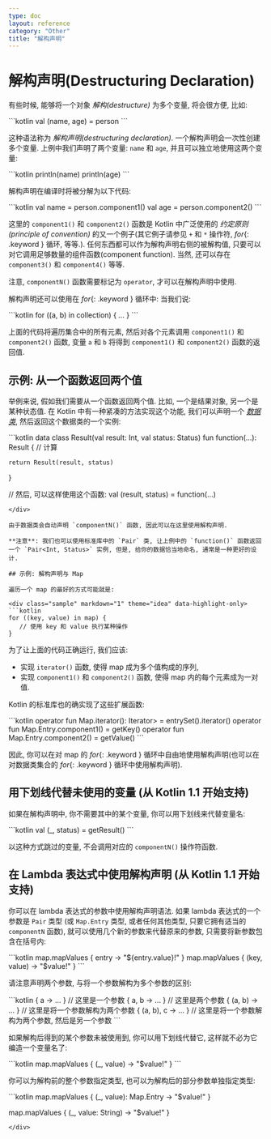 ```yaml
---
type: doc
layout: reference
category: "Other"
title: "解构声明"
---
```


# 解构声明(Destructuring Declaration)

有些时候, 能够将一个对象 _解构(destructure)_ 为多个变量, 将会很方便, 比如:

<div class="sample" markdown="1" theme="idea" data-highlight-only>
```kotlin
val (name, age) = person
```
</div>

这种语法称为 _解构声明(destructuring declaration)_. 一个解构声明会一次性创建多个变量.
上例中我们声明了两个变量: `name` 和 `age`, 并且可以独立地使用这两个变量:

<div class="sample" markdown="1" theme="idea" data-highlight-only>
```kotlin
println(name)
println(age)
```
</div>

解构声明在编译时将被分解为以下代码:

<div class="sample" markdown="1" theme="idea" data-highlight-only>
```kotlin
val name = person.component1()
val age = person.component2()
```
</div>

这里的 `component1()` 和 `component2()` 函数是 Kotlin 中广泛使用的 _约定原则(principle of convention)_ 的又一个例子(其它例子请参见 `+` 和 `*` 操作符, *for*{: .keyword } 循环, 等等.).
任何东西都可以作为解构声明右侧的被解构值, 只要可以对它调用足够数量的组件函数(component function).
当然, 还可以存在 `component3()` 和 `component4()` 等等.

注意, `componentN()` 函数需要标记为 `operator`, 才可以在解构声明中使用.

解构声明还可以使用在 *for*{: .keyword } 循环中: 当我们说:

<div class="sample" markdown="1" theme="idea" data-highlight-only>
```kotlin
for ((a, b) in collection) { ... }
```
</div>

上面的代码将遍历集合中的所有元素, 然后对各个元素调用 `component1()` 和 `component2()` 函数, 变量 `a` 和 `b` 将得到 `component1()` 和 `component2()` 函数的返回值.

## 示例: 从一个函数返回两个值

举例来说, 假如我们需要从一个函数返回两个值. 比如, 一个是结果对象, 另一个是某种状态值.
在 Kotlin 中有一种紧凑的方法实现这个功能, 我们可以声明一个 [_数据类_](data-classes.html), 然后返回这个数据类的一个实例:

<div class="sample" markdown="1" theme="idea" data-highlight-only>
```kotlin
data class Result(val result: Int, val status: Status)
fun function(...): Result {
    // 计算

    return Result(result, status)
}

// 然后, 可以这样使用这个函数:
val (result, status) = function(...)
```
</div>

由于数据类会自动声明 `componentN()` 函数, 因此可以在这里使用解构声明.

**注意**: 我们也可以使用标准库中的 `Pair` 类, 让上例中的 `function()` 函数返回一个 `Pair<Int, Status>` 实例, 但是, 给你的数据恰当地命名, 通常是一种更好的设计.  

## 示例: 解构声明与 Map

遍历一个 map 的最好的方式可能就是:

<div class="sample" markdown="1" theme="idea" data-highlight-only>
```kotlin
for ((key, value) in map) {
   // 使用 key 和 value 执行某种操作
}
```
</div>

为了让上面的代码正确运行, 我们应该:

* 实现 `iterator()` 函数, 使得 map 成为多个值构成的序列,
* 实现 `component1()` 和 `component2()` 函数, 使得 map 内的每个元素成为一对值.

Kotlin 的标准库也的确实现了这些扩展函数:

<div class="sample" markdown="1" theme="idea" data-highlight-only>
```kotlin
operator fun <K, V> Map<K, V>.iterator(): Iterator<Map.Entry<K, V>> = entrySet().iterator()
operator fun <K, V> Map.Entry<K, V>.component1() = getKey()
operator fun <K, V> Map.Entry<K, V>.component2() = getValue()
```
</div>

因此, 你可以在对 map 的 *for*{: .keyword } 循环中自由地使用解构声明(也可以在对数据类集合的 *for*{: .keyword } 循环中使用解构声明).

## 用下划线代替未使用的变量 (从 Kotlin 1.1 开始支持)

如果在解构声明中, 你不需要其中的某个变量, 你可以用下划线来代替变量名:

<div class="sample" markdown="1" theme="idea" data-highlight-only>
```kotlin
val (_, status) = getResult()
```
</div>

以这种方式跳过的变量, 不会调用对应的 `componentN()` 操作符函数.

## 在 Lambda 表达式中使用解构声明 (从 Kotlin 1.1 开始支持)

你可以在 lambda 表达式的参数中使用解构声明语法. 如果 lambda 表达式的一个参数是 `Pair` 类型 (或 `Map.Entry` 类型, 或者任何其他类型, 只要它拥有适当的 `componentN` 函数), 就可以使用几个新的参数来代替原来的参数, 只需要将新参数包含在括号内:   

<div class="sample" markdown="1" theme="idea" data-highlight-only>
```kotlin
map.mapValues { entry -> "${entry.value}!" }
map.mapValues { (key, value) -> "$value!" }
```
</div>

请注意声明两个参数, 与将一个参数解构为多个参数的区别:  

<div class="sample" markdown="1" theme="idea" data-highlight-only>
```kotlin
{ a -> ... } // 这里是一个参数
{ a, b -> ... } // 这里是两个参数
{ (a, b) -> ... } // 这里是将一个参数解构为两个参数
{ (a, b), c -> ... } // 这里是将一个参数解构为两个参数, 然后是另一个参数
```
</div>

如果解构后得到的某个参数未被使用到, 你可以用下划线代替它, 这样就不必为它编造一个变量名了:

<div class="sample" markdown="1" theme="idea" data-highlight-only>
```kotlin
map.mapValues { (_, value) -> "$value!" }
```
</div>

你可以为解构前的整个参数指定类型, 也可以为解构后的部分参数单独指定类型:

<div class="sample" markdown="1" theme="idea" data-highlight-only>
```kotlin
map.mapValues { (_, value): Map.Entry<Int, String> -> "$value!" }

map.mapValues { (_, value: String) -> "$value!" }
```
</div>
